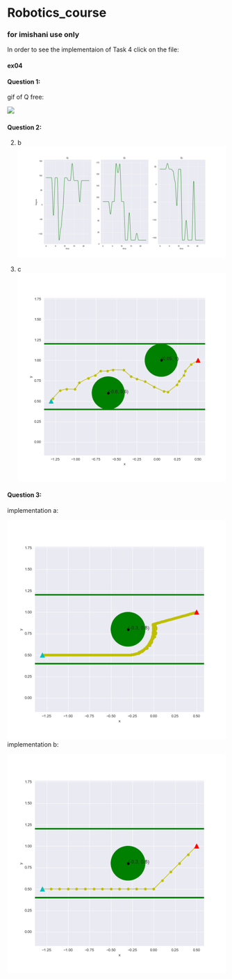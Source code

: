 # Robotics_course

### for imishani use only

In order to see the implementaion of Task 4 click on the file:
#### ex04

#### Question 1:
gif of Q free:

![](png_to_gif.gif)

#### Question 2:
2) b
![](2_b.png)

2) c
![](2_c.png)

#### Question 3:
implementation a:

![](3_a.png)
implementation b:

![](3_b.png)
